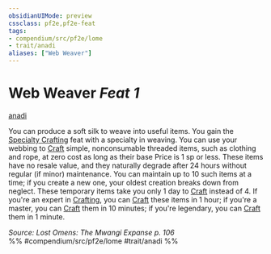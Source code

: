 ```yaml
---
obsidianUIMode: preview
cssclass: pf2e,pf2e-feat
tags:
- compendium/src/pf2e/lome
- trait/anadi
aliases: ["Web Weaver"]
---
```

# Web Weaver  *Feat 1*  
[anadi](../../Rules/traits/anadi-lome.md)  


You can produce a soft silk to weave into useful items. You gain the [Specialty Crafting](specialty-crafting.md) feat with a specialty in weaving. You can use your webbing to [Craft](../../Rules/actions/craft.md) simple, nonconsumable threaded items, such as clothing and rope, at zero cost as long as their base Price is 1 sp or less. These items have no resale value, and they naturally degrade after 24 hours without regular (if minor) maintenance. You can maintain up to 10 such items at a time; if you create a new one, your oldest creation breaks down from neglect. These temporary items take you only 1 day to [Craft](../../Rules/actions/craft.md) instead of 4. If you're an expert in [Crafting](../skills.md#Crafting), you can [Craft](../../Rules/actions/craft.md) these items in 1 hour; if you're a master, you can [Craft](../../Rules/actions/craft.md) them in 10 minutes; if you're legendary, you can [Craft](../../Rules/actions/craft.md) them in 1 minute.

*Source: Lost Omens: The Mwangi Expanse p. 106*  
%% #compendium/src/pf2e/lome #trait/anadi %%